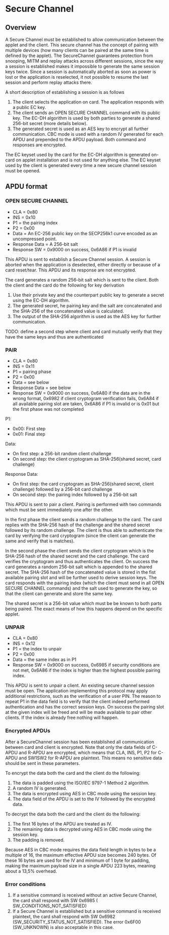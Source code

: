 # Secure Channel

## Overview
A Secure Channel must be established to allow communication between the applet and the client. This secure channel has
the concept of pairing with multiple devices (how many clients can be paired at the same time is defined by the applet).
The SecureChannel guarantees protection from snooping, MITM and replay attacks across different sessions, since the way
a session is established makes it impossible to generate the same session keys twice. Since a session is automatically
aborted as soon as power is lost or the application is reselected, it not possible to resume the last session and
perform replay attacks there.

A short description of establishing a session is as follows

1. The client selects the application on card. The application responds with a public EC key.
2. The client sends an OPEN SECURE CHANNEL command with its public key. The EC-DH algorithm is used by both parties to 
   generate a shared 256-bit secret (more details below).
3. The generated secret is used as an AES key to encrypt all further communication. CBC mode is used with a random IV
generated for each APDU and prepended to the APDU payload. Both command and responses are encrypted.

The EC keyset used by the card for the EC-DH algorithm is generated on-card on applet installation and is not used
for anything else. The EC keyset used by the client is generated every time a new secure channel session must be 
opened.

## APDU format

### OPEN SECURE CHANNEL

* CLA = 0x80
* INS = 0x10
* P1 = the pairing index
* P2 = 0x00
* Data = An EC-256 public key on the SECP256k1 curve encoded as an uncompressed point.
* Response Data = A 256-bit salt
* Response SW = 0x9000 on success, 0x6A86 if P1 is invalid

This APDU is sent to establish a Secure Channel session. A session is aborted when the application is deselected,
either directly or because of a card reset/tear. This APDU and its response are not encrypted.

The card generates a random 256-bit salt which is sent to the client. Both the client and the card do the following
for key derivation

1. Use their private key and the counterpart public key to generate a secret using the EC-DH algorithm.
2. The generated secret, he pairing key and the salt are concatenated and the SHA-256 of the concatenated value is 
   calculated.
3. The output of the SHA-256 algorithm is used as the AES key for further communication.

TODO: define a second step where client and card mutually verify that they have the same keys and thus are authenticated

### PAIR

* CLA = 0x80
* INS = 0x11
* P1 = pairing phase
* P2 = 0x00
* Data = see below
* Response Data = see below
* Response SW = 0x9000 on success, 0x6A80 if the data are in the wrong format, 0x6982 if client cryptogram verification 
fails, 0x6A84 if all available pairing slot are taken, 0x6A86 if P1 is invalid or is 0x01 but the first phase was not 
completed

P1:
* 0x00: First step
* 0x01: Final step

Data:
* On first step: a 256-bit random client challenge
* On second step: the client cryptogram as SHA-256(shared secret, card challenge)

Response Data:
* On first step: the card cryptogram as SHA-256(shared secret, client challenge) followed by a 256-bit card challenge
* On second step: the pairing index followed by a 256-bit salt

This APDU is sent to pair a client. Pairing is performed with two commands which must be sent immediately one after the
other. 

In the first phase the client sends a random challenge to the card. The card replies with the SHA-256 hash of the
challenge and the shared secret followed by its random challenge. The client is thus able to authenticate the card by
verifying the card cryptogram (since the client can generate the same and verify that is matches).

In the second phase the client sends the client cryptogram which is the SHA-256 hash of the shared secret and the card
challenge. The card verifies the cryptogram and thus authenticates the client. On success the card generates a random
256-bit salt which is appended to the shared secret. The SHA-256 hash of the concatenated value is stored in the fist
available pairing slot and will be further used to derive session keys. The card responds with the pairing index (which
the client must send in all OPEN SECURE CHANNEL commands) and the salt used to generate the key, so that the client can
generate and store the same key.

The shared secret is a 256-bit value which must be be known to both parts being paired. The exact means of how this
happens depend on the specific applet.

### UNPAIR

* CLA = 0x80
* INS = 0x12
* P1 = the index to unpair
* P2 = 0x00
* Data = the same index as in P1
* Response SW = 0x9000 on success, 0x6985 if security conditions are not met, 0x6A86 if the index is higher than the
  highest possible pairing index.

This APDU is sent to unpair a client. An existing secure channel session must be open. The application implementing this
protocol may apply additional restrictions, such as the verification of a user PIN. The reason to repeat P1 in the data
field is to verify that the client indeed performed authentication and has the correct session keys. On success the
pairing slot at the given index will be freed and will be made available to pair other clients. If the index is already
free nothing will happen.

### Encrypted APDUs

After a SecureChannel session has been established all communication between card and client is encrypted. Note
that only the data fields of C-APDU and R-APDU are encrypted, which means that CLA, INS, P1, P2 for C-APDU and SW1SW2 for
R-APDU are plaintext. This means no sensitive data should be sent in these parameters.

To encrypt the data both the card and the client do the following:

1. The data is padded using the ISO/IEC 9797-1 Method 2 algorithm.
2. A random IV is generated.
3. The data is encrypted using AES in CBC mode using the session key.
4. The data field of the APDU is set to the IV followed by the encrypted data.

To decrypt the data both the card and the client do the following:

1. The first 16 bytes of the APDU are treated as IV.
2. The remaining data is decrypted using AES in CBC mode using the session key.
3. The padding is removed.

Because AES in CBC mode requires the data field length in bytes to be a multiple of 16, the maximum effective APDU
size becomes 240 bytes. Of these 16 bytes are used for the IV and minimum of 1 byte for padding, making the maximum
payload size in a single APDU 223 bytes, meaning about a 13,5% overhead.

### Error conditions

1. If a sensitive command is received without an active Secure Channel, the card shall respond with SW 0x6985 (
SW_CONDITIONS_NOT_SATISFIED)
2. If a Secure Channel is established but a sensitive command is received plaintext, the card shall respond with
SW 0x6982 (SW_SECURITY_STATUS_NOT_SATISFIED). The error 0x6F00 (SW_UNKNOWN) is also acceptable in this case.